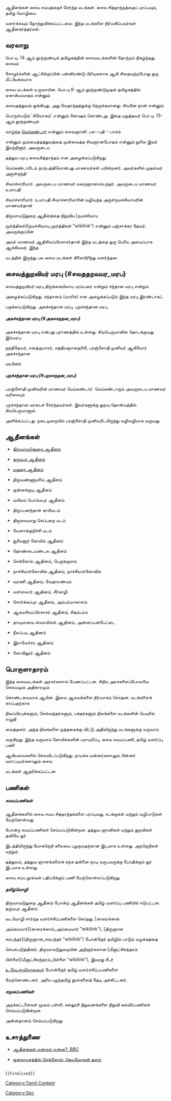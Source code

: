 ஆதீனங்கள் சைவ சமயத்தைச் சேர்ந்த மடங்கள். சைவ சித்தாந்தத்தைப் பரப்பவும், தமிழ் மொழியை
வளர்க்கவும் தோற்றுவிக்கப்பட்டவை. இந்த மடங்களை நிர்வகிப்பவர்கள் ஆதீனகர்த்தர்கள்.

## வரலாறு

பொ.யு. 14 ஆம் நூற்றாண்டில் தமிழகத்தின் சைவமடங்களின் தோற்றம் நிகழ்ந்தது. சைவம்
சோழர்களின் ஆட்சிக்குப்பின் பன்னிரண்டு பிரிவுகளாக ஆகி சிதைவுற்றபோது ஒரு மீட்பியக்கமாக
சைவ மடங்கள் உருவாயின. பொ.யு 8-ஆம் நூற்றாண்டுமுதல் தமிழகத்தில் ஏகான்மவாதம் என்னும்
சைவதத்துவம் ஓங்கியது. அது வேதாந்தத்துக்கு நெருக்கமானது. சிவனே நான் என்னும்
பொருள்படும் 'சிவோகம்' என்னும் கோஷம் கொண்டது. இதை மறுத்தவர் பொ.யு. 13-ஆம் நூற்றாண்டில்
வாழ்ந்த [மெய்கண்டார்](மெய்கண்டார் "wikilink") என்னும் சைவஞானி. பசு--பதி --பாசம்
என்னும் மும்மைத்தத்துவத்தை முன்வைத்த சிவஞானபோதம் என்னும் நூலை இவர் இயற்றினார். அவருடைய
தத்துவ மரபு சைவசித்தாந்தம் என அழைக்கப்படுகிறது.

மெய்கண்டாரிடம் நாற்பத்தியொன்பது மாணவர்கள் பயின்றனர். அவர்களில் முதல்வர் அருள்நந்தி
சிவாச்சாரியார். அவருடைய மாணவர் மறைஞானசம்பந்தர். அவருடைய மாணவர் உமாபதி
சிவாச்சாரியார். உமாபதி சிவாச்சாரியாரின் வழிவந்த அருள்நமச்சிவாயரின் மாணவர்தான்
திருவாவடுதுறை ஆதீனத்தை நிறுவிய [நமச்சிவாய
மூர்த்திகள்](நமச்சிவாய_மூர்த்திகள் "wikilink") என்னும் பஞ்சாக்கர தேவர். அவருக்குப்பின்
அவர் மாணவர் ஆதிசிவப்பிரகாசர்தான் இந்த மடத்தை ஒரு பெரிய அமைப்பாக ஆக்கியவர். இந்த
மடத்தில் இருந்து பல சைவ மடங்கள் கிளைபிரிந்து வளர்ந்தன.

## சைவத்துறவியர் மரபு {#சவததறவயர_மரப}

சைவத்துறவியர் மரபு திருக்கையிலாய பரம்பரை என்றும் சந்தான மரபு என்றும்
அழைக்கப்படுகிறது. சந்தானம் (வாரிசு) என அழைக்கப்படும் இந்த மரபு இரண்டாகப்
பகுக்கப்படுகிறது. அகச்சந்தான மரபு, புறச்சந்தான மரபு.

##### அகச்சந்தான மரபு {#அகசசநதன_மரப}

அகச்சந்தான மரபு என்பது புராணத்தில் உள்ளது. சிவபெருமானில் தொடங்குவது இம்மரபு.
நந்திதேவர், சனத்குமாரர், சத்தியஞானதரிசி, பரஞ்சோதி முனிவர் ஆகியோர் அகச்சந்தான
மரபினர்.

##### புறச்சந்தான மரபு {#பறசசநதன_மரப}

பரஞ்சோதி முனிவரின் மாணவர் மெய்கண்டார். மெய்கண்டாரும் அவருடைய மாணவர் வரிசையும்
புறச்சந்தான மரபைச் சேர்ந்தவர்கள். இவர்களுக்கு துறவு தொன்மத்தில் சிவபெருமானால்
அளிக்கப்பட்டது. நடைமுறையில் பரஞ்சோதி முனிவரிடமிருந்து வழிவழியாக வருவது.

## ஆதீனங்கள்

-   [திருவாவடுதுறை ஆதீனம்](திருவாவடுதுறை_ஆதீனம் "wikilink")
-   [தருமபுர ஆதீனம்](தருமபுர_ஆதீனம் "wikilink")
-   [மதுரை ஆதீனம்](மதுரை_ஆதீனம் "wikilink")
-   திருவண்ணாமலை ஆதீனம்
-   குன்னக்குடி ஆதீனம்
-   மயிலம் பொம்மபுர ஆதீனம்
-   திருப்பனந்தாள் காசிமடம்
-   திருவையாறு செப்பறை மடம்
-   வேளாக்குறிச்சி மடம்
-   சூரியனார் கோயில் ஆதீனம்
-   தொண்டைமண்டல ஆதீனம்
-   செங்கோல் ஆதினம், பெருங்குளம்
-   நாச்சியார்கோவில் ஆதீனம், நாச்சியார்கோவில்
-   வரணி ஆதீனம், வேதாரண்யம்
-   வள்ளலார் ஆதினம், சீர்காழி
-   சொர்க்கப்புர ஆதீனம், அம்பர்மாகாளம்
-   ஆகமசிவப்பிரகாசர் ஆதீனம், சிதம்பரம்
-   தாயுமானவ ஸ்வாமிகள் ஆதினம், அன்னப்பன்பேட்டை
-   நீலப்படி ஆதினம்
-   இராமேச்சர ஆதினம்
-   கோவிலூர் ஆதீனம்

## பொருளாதாரம்

இந்த சைவமடங்கள் அரசர்களால் பேணப்பட்டன. சிறிய அரசுகளைப்போலவே செல்வமும் அதிகாரமும்
கொண்டவையாக ஆயின. இவை ஆலயங்களை நிர்வாகம் செய்தன. மடங்களைக் காப்பதற்காக
நிலப்பிரபுக்களும், செல்வந்தர்களும், பக்தர்களும் நிலங்களை மடங்களின் பெயரில் எழுதி
வைத்தனர். அந்த நிலங்களை குத்தகைக்கு விட்டு அதிலிருந்து மடங்களுக்கு வருவாய்
வருகிறது. இந்த வருவாய் கோயில்களின் பராமரிப்பு, சைவ சமயப்பணி, தமிழ் வளர்ப்பு பணி
ஆகியவைகளில் செலவிடப்படுகிறது. நாயக்க மன்னர்களாலும் பின்னர் மராட்டியர்களாலும் சைவ
மடங்கள் ஆதரிக்கப்பட்டன.

## பணிகள்

##### சமயப்பணிகள்

ஆதீனங்களில் சைவ சமய சித்தாந்தங்களை பரப்புவது, சடங்குகள் மற்றும் வழிபாடுகள் மேற்கொள்வது
போன்ற சமயப்பணிகள் செய்யப்படுகின்றன. தத்துவ ஞானிகள் மற்றும் துறவிகள் தனியே ஓர்
இடத்திலிருந்து யோகநெறி கலையை பழகுவதற்கான இடமாக உள்ளது. அறநெறிகள் மற்றும்
தத்துவம், தத்துவ ஞானங்களைக் கற்க தன்னை நாடி வருபவருக்கு போதிக்கும் ஓர் இடமாக உள்ளது.
சைவ சமய நூல்கள் பதிப்பிக்கும் பணி மேற்கொள்ளப்படுகிறது.

##### தமிழ்மொழி

திருவாவடுதுறை ஆதீனம் போன்ற ஆதீனங்கள் தமிழ் வளர்ப்பு பணியில் ஈடுபட்டன. தருமபுர ஆதீனம்
வடமொழி சார்ந்த வளர்ச்சிப்பணிகளை செய்தது. [காரைக்கால்
அம்மையார்](காரைக்கால்_அம்மையார் "wikilink"), [திருஞான
சம்பந்தர்](திருஞான_சம்பந்தர் "wikilink") போன்றோர் தமிழில் பாடும் வழக்கத்தை
செயல்படுத்தினர். திருவாவடுதுறையின் அறிஞர்களான [மீனாட்சிசுந்தரம்
பிள்ளை](மீனாட்சிசுந்தரம்_பிள்ளை "wikilink"), இவரது சீடர்
[உ.வே.சாமிநாதையர்](உ.வே.சாமிநாதையர் "wikilink") போன்றோர் தமிழ் வளர்ச்சிப்பபணிகளை
மேற்கொண்டனர். அரிய பழந்தமிழ் நூல்களைத் தேடி அச்சிட்டனர்.

##### சமூகப்பணிகள்

அறக்கட்டளைகள் மூலம் பள்ளி, கல்லூரி நிறுவனங்களை நிறுவி கல்விப்பணிகள் செய்யப்படுகின்றன.
அன்னதானம் செய்யப்படுகிறது.

## உசாத்துணை

-   [ஆதீனங்கள் என்றால் என்ன?: BBC](https://www.bbc.com/tamil/india-61347754)
-   [ஜனநாயகத்தில் செங்கோல்: ஜெயமோகன் தளம்](https://www.jeyamohan.in/183402/)

```{=mediawiki}
{{Finalised}}
```
[Category:Tamil Content](Category:Tamil_Content "wikilink")
[Category:Spc](Category:Spc "wikilink")
